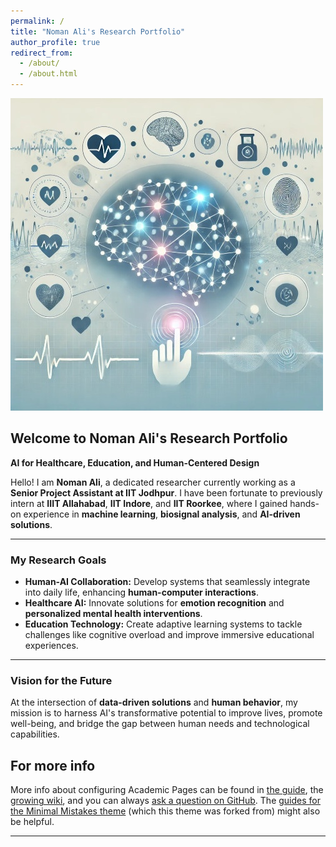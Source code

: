 ```yaml
---
permalink: /
title: "Noman Ali's Research Portfolio"
author_profile: true
redirect_from: 
  - /about/
  - /about.html
---
```


![Health Informatics and HCI](/images/HCI_HI.jpeg)

## Welcome to Noman Ali's Research Portfolio

**AI for Healthcare, Education, and Human-Centered Design**

Hello! I am **Noman Ali**, a dedicated researcher currently working as a **Senior Project Assistant at IIT Jodhpur**. I have been fortunate to previously intern at **IIIT Allahabad**, **IIT Indore**, and **IIT Roorkee**, where I gained hands-on experience in **machine learning**, **biosignal analysis**, and **AI-driven solutions**.

---

### My Research Goals

- **Human-AI Collaboration:** Develop systems that seamlessly integrate into daily life, enhancing **human-computer interactions**.
- **Healthcare AI:** Innovate solutions for **emotion recognition** and **personalized mental health interventions**.
- **Education Technology:** Create adaptive learning systems to tackle challenges like cognitive overload and improve immersive educational experiences.

---

### Vision for the Future

At the intersection of **data-driven solutions** and **human behavior**, my mission is to harness AI's transformative potential to improve lives, promote well-being, and bridge the gap between human needs and technological capabilities.


For more info
------
More info about configuring Academic Pages can be found in [the guide](https://academicpages.github.io/markdown/), the [growing wiki](https://github.com/academicpages/academicpages.github.io/wiki), and you can always [ask a question on GitHub](https://github.com/academicpages/academicpages.github.io/discussions). The [guides for the Minimal Mistakes theme](https://mmistakes.github.io/minimal-mistakes/docs/configuration/) (which this theme was forked from) might also be helpful.

---













